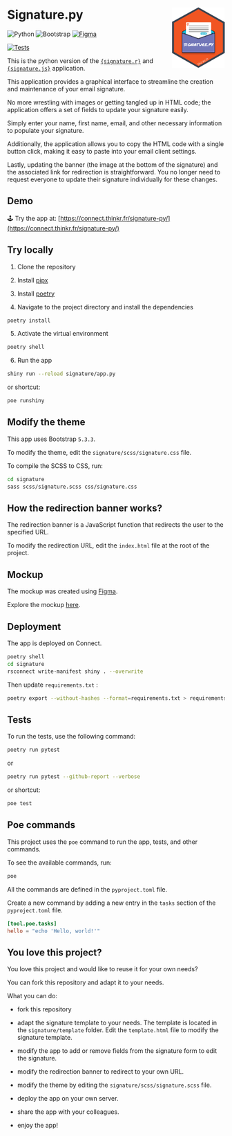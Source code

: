 # Signature.py <img src="signature/assets/signature_hex.png" align="right" alt="Signature.py logo" style="height: 140px;"></a>

![Python](https://img.shields.io/badge/python-3670A0?style=for-the-badge&logo=python&logoColor=ffdd54)
![Bootstrap](https://img.shields.io/badge/bootstrap-%238511FA.svg?style=for-the-badge&logo=bootstrap&logoColor=white)
[![Figma](https://img.shields.io/badge/figma-%23F24E1E.svg?style=for-the-badge&logo=figma&logoColor=white)](https://www.figma.com/proto/u95KvEqgWLB8arxt7saZcJ/%7Bsignature%7D?node-id=705-5&t=xevegkmzONTrRyR3-8&scaling=contain&content-scaling=fixed&page-id=0%3A1&starting-point-node-id=705%3A5&hide-ui=1)

[![Tests](https://github.com/ThinkR-open/signature.py/actions/workflows/run-pytest.yaml/badge.svg)](https://github.com/ThinkR-open/signature.py/actions/workflows/run-pytest.yaml)

This is the python version of the [`{signature.r}`](https://github.com/ThinkR-open/signature.r) and [`{signature.js}`](https://github.com/ThinkR-open/signature.js) application.

This application provides a graphical interface to streamline the creation and maintenance of your email signature.

No more wrestling with images or getting tangled up in HTML code; the application offers a set of fields to update your signature easily.

Simply enter your name, first name, email, and other necessary information to populate your signature.

Additionally, the application allows you to copy the HTML code with a single button click, making it easy to paste into your email client settings.

Lastly, updating the banner (the image at the bottom of the signature) and the associated link for redirection is straightforward. You no longer need to request everyone to update their signature individually for these changes.

## Demo

🕹️ Try the app at:
[https://connect.thinkr.fr/signature-py/](https://connect.thinkr.fr/signature-py/)

## Try locally

1. Clone the repository

2. Install [pipx](https://github.com/pypa/pipx?tab=readme-ov-file#install-pipx)

3. Install [poetry](https://python-poetry.org/docs/)

4. Navigate to the project directory and install the dependencies

```bash
poetry install
```

5. Activate the virtual environment

```bash
poetry shell
```

6. Run the app

```bash
shiny run --reload signature/app.py
```

or shortcut:

```bash
poe runshiny
```

## Modify the theme

This app uses Bootstrap `5.3.3`.

To modify the theme, edit the `signature/scss/signature.css` file.

To compile the SCSS to CSS, run:

```bash
cd signature
sass scss/signature.scss css/signature.css
```

## How the redirection banner works?

The redirection banner is a JavaScript function that redirects the user to the specified URL.

To modify the redirection URL, edit the `index.html` file at the root of the project.

## Mockup

The mockup was created using [Figma](https://www.figma.com/).

Explore the mockup [here](https://www.figma.com/proto/u95KvEqgWLB8arxt7saZcJ/%7Bsignature%7D?node-id=705-5&t=xevegkmzONTrRyR3-8&scaling=contain&content-scaling=fixed&page-id=0%3A1&starting-point-node-id=705%3A5&hide-ui=1).

## Deployment

The app is deployed on Connect.

```bash
poetry shell
cd signature
rsconnect write-manifest shiny . --overwrite
```

Then update `requirements.txt` :

```bash
poetry export --without-hashes --format=requirements.txt > requirements.txt
```

## Tests

To run the tests, use the following command:

```bash
poetry run pytest
```

or

```bash
poetry run pytest --github-report --verbose
```

or shortcut:

```bash
poe test
```

## Poe commands

This project uses the `poe` command to run the app, tests, and other commands.

To see the available commands, run:

```bash
poe
```

All the commands are defined in the `pyproject.toml` file.

Create a new command by adding a new entry in the `tasks` section of the `pyproject.toml` file.

```toml
[tool.poe.tasks]
hello = "echo 'Hello, world!'"
```

## You love this project?

You love this project and would like to reuse it for your own needs?

You can fork this repository and adapt it to your needs.

What you can do:

- fork this repository

- adapt the signature template to your needs. The template is located in the `signature/template` folder. Edit the `template.html` file to modify the signature template.

- modify the app to add or remove fields from the signature form to edit the signature.

- modify the redirection banner to redirect to your own URL.

- modify the theme by editing the `signature/scss/signature.scss` file.

- deploy the app on your own server.

- share the app with your colleagues.

- enjoy the app!
